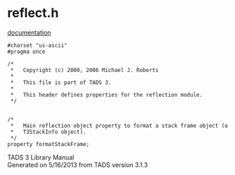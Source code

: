 # reflect.h

[documentation](../file/reflect.h.html)

    #charset "us-ascii"
    #pragma once

    /* 
     *   Copyright (c) 2000, 2006 Michael J. Roberts
     *   
     *   This file is part of TADS 3.
     *   
     *   This header defines properties for the reflection module.  
     */


    /*
     *   Main reflection object property to format a stack frame object (a
     *   T3StackInfo object).  
     */
    property formatStackFrame;

<div class="ftr">

TADS 3 Library Manual  
Generated on 5/16/2013 from TADS version 3.1.3

</div>
